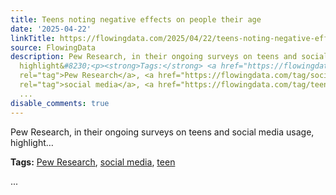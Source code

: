 ```yaml
---
title: Teens noting negative effects on people their age
date: '2025-04-22'
linkTitle: https://flowingdata.com/2025/04/22/teens-noting-negative-effects-on-people-their-age/
source: FlowingData
description: Pew Research, in their ongoing surveys on teens and social media usage,
  highlight&#8230;<p><strong>Tags:</strong> <a href="https://flowingdata.com/tag/pew-research/"
  rel="tag">Pew Research</a>, <a href="https://flowingdata.com/tag/social-media/"
  rel="tag">social media</a>, <a href="https://flowingdata.com/tag/teen/" rel="tag">teen</a></p>
  ...
disable_comments: true
---
```

Pew Research, in their ongoing surveys on teens and social media usage, highlight&#8230;<p><strong>Tags:</strong> <a href="https://flowingdata.com/tag/pew-research/" rel="tag">Pew Research</a>, <a href="https://flowingdata.com/tag/social-media/" rel="tag">social media</a>, <a href="https://flowingdata.com/tag/teen/" rel="tag">teen</a></p> ...